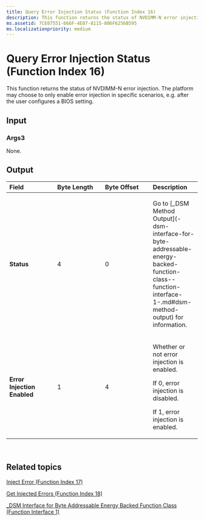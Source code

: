 ```yaml
---
title: Query Error Injection Status (Function Index 16)
description: This function returns the status of NVDIMM-N error injection.
ms.assetid: 7CE07551-666F-4E07-8115-806F6256B595
ms.localizationpriority: medium
---
```


# Query Error Injection Status (Function Index 16)


This function returns the status of NVDIMM-N error injection. The platform may choose to only enable error injection in specific scenarios, e.g. after the user configures a BIOS setting.

## <span id="Input"></span><span id="input"></span><span id="INPUT"></span>Input


### <span id="Args3"></span><span id="args3"></span><span id="ARGS3"></span>Args3

None.

## <span id="Output"></span><span id="output"></span><span id="OUTPUT"></span>Output


<table>
<colgroup>
<col width="25%" />
<col width="25%" />
<col width="25%" />
<col width="25%" />
</colgroup>
<thead>
<tr class="header">
<th align="left">Field</th>
<th align="left">Byte Length</th>
<th align="left">Byte Offset</th>
<th align="left">Description</th>
</tr>
</thead>
<tbody>
<tr class="odd">
<td align="left"><strong>Status</strong></td>
<td align="left">4</td>
<td align="left">0</td>
<td align="left"><p>Go to [_DSM Method Output](-dsm-interface-for-byte-addressable-energy-backed-function-class--function-interface-1-.md#dsm-method-output) for information.</p></td>
</tr>
<tr class="even">
<td align="left"><strong>Error Injection Enabled</strong></td>
<td align="left">1</td>
<td align="left">4</td>
<td align="left"><p>Whether or not error injection is enabled.</p>
<p>If 0, error injection is disabled.</p>
<p>If 1, error injection is enabled.</p></td>
</tr>
</tbody>
</table>

 

## <span id="related_topics"></span>Related topics


[Inject Error (Function Index 17)](inject-error--function-index-17-.md)

[Get Injected Errors (Function Index 18)](get-injected-errors--function-index-18-.md)

[\_DSM Interface for Byte Addressable Energy Backed Function Class (Function Interface 1)](-dsm-interface-for-byte-addressable-energy-backed-function-class--function-interface-1-.md)

 

 






